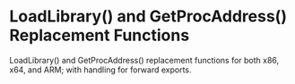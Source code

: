 # LoadLibrary() and GetProcAddress() Replacement Functions
LoadLibrary() and GetProcAddress() replacement functions for both x86, x64, and ARM; with handling for forward exports.
